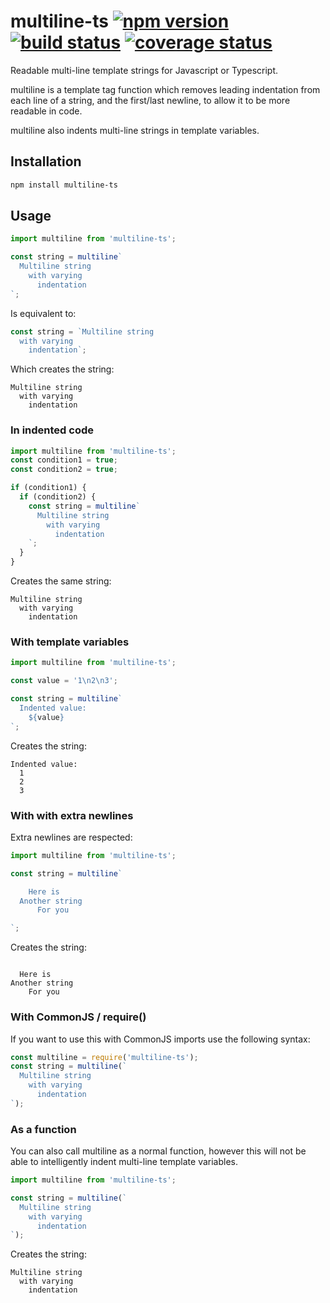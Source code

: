 # multiline-ts [![npm version][npm-badge]][npm-url] [![build status][circle-badge]][circle-url] [![coverage status][coverage-badge]][coverage-url]

Readable multi-line template strings for Javascript or Typescript.

multiline is a template tag function which removes leading indentation from each line of a string, and the first/last newline, to allow it to be more readable in code.

multiline also indents multi-line strings in template variables.

## Installation

```bash
npm install multiline-ts
```

## Usage

<!-- snippet: ts,js -->
```js
import multiline from 'multiline-ts';

const string = multiline`
  Multiline string
    with varying
      indentation
`;
```

Is equivalent to:

<!-- snippet: ts,js -->
```js
const string = `Multiline string
  with varying
    indentation`;
```

Which creates the string:

```plaintext
Multiline string
  with varying
    indentation
```

### In indented code

<!-- snippet: ts,js -->
```js
import multiline from 'multiline-ts';
const condition1 = true;
const condition2 = true;

if (condition1) {
  if (condition2) {
    const string = multiline`
      Multiline string
        with varying
          indentation
    `;
  }
}
```

Creates the same string:

```plaintext
Multiline string
  with varying
    indentation
```

### With template variables

<!-- snippet: ts,js -->
```js
import multiline from 'multiline-ts';

const value = '1\n2\n3';

const string = multiline`
  Indented value:
    ${value}
`;
```

Creates the string:

```plaintext
Indented value:
  1
  2
  3
```

### With with extra newlines

Extra newlines are respected:

<!-- snippet: ts,js -->
```js
import multiline from 'multiline-ts';

const string = multiline`

    Here is
  Another string
      For you

`;
```

Creates the string:

```plaintext

  Here is
Another string
    For you

```

### With CommonJS / require()

If you want to use this with CommonJS imports use the following syntax:

<!-- snippet: cjs -->
```js
const multiline = require('multiline-ts');
const string = multiline(`
  Multiline string
    with varying
      indentation
`);
```

### As a function

You can also call multiline as a normal function, however this will not be able to intelligently indent multi-line template variables.

<!-- snippet: ts,js -->
```js
import multiline from 'multiline-ts';

const string = multiline(`
  Multiline string
    with varying
      indentation
`);
```

Creates the string:

```plaintext
Multiline string
  with varying
    indentation
```

[npm-badge]: https://badge.fury.io/js/multiline-ts.svg
[npm-url]: https://www.npmjs.com/package/multiline-ts

[circle-badge]: https://circleci.com/gh/peterjwest/multiline-ts.svg?style=shield
[circle-url]: https://circleci.com/gh/peterjwest/multiline-ts

[coverage-badge]: https://coveralls.io/repos/peterjwest/multiline-ts/badge.svg?branch=main&service=github
[coverage-url]: https://coveralls.io/github/peterjwest/multiline-ts?branch=main
